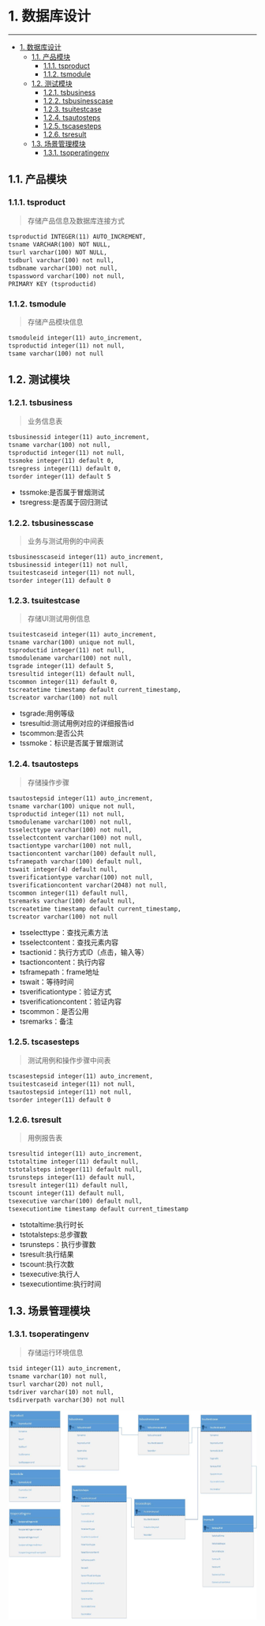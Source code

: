 # 1. 数据库设计
----

<!-- TOC -->

- [1. 数据库设计](#1-数据库设计)
    - [1.1. 产品模块](#11-产品模块)
        - [1.1.1. tsproduct](#111-tsproduct)
        - [1.1.2. tsmodule](#112-tsmodule)
    - [1.2. 测试模块](#12-测试模块)
        - [1.2.1. tsbusiness](#121-tsbusiness)
        - [1.2.2. tsbusinesscase](#122-tsbusinesscase)
        - [1.2.3. tsuitestcase](#123-tsuitestcase)
        - [1.2.4. tsautosteps](#124-tsautosteps)
        - [1.2.5. tscasesteps](#125-tscasesteps)
        - [1.2.6. tsresult](#126-tsresult)
    - [1.3. 场景管理模块](#13-场景管理模块)
        - [1.3.1. tsoperatingenv](#131-tsoperatingenv)

<!-- /TOC -->

## 1.1. 产品模块

### 1.1.1. tsproduct

> 存储产品信息及数据库连接方式

```
tsproductid INTEGER(11) AUTO_INCREMENT,
tsname VARCHAR(100) NOT NULL,
tsurl varchar(100) NOT NULL,
tsdburl varchar(100) not null,
tsdbname varchar(100) not null,
tspassword varchar(100) not null,
PRIMARY KEY (tsproductid)
```
### 1.1.2. tsmodule

> 存储产品模块信息

```
tsmoduleid integer(11) auto_increment,
tsproductid integer(11) not null,
tsame varchar(100) not null
```
## 1.2. 测试模块

### 1.2.1. tsbusiness

> 业务信息表

```
tsbusinessid integer(11) auto_increment,
tsname varchar(100) not null,
tsproductid integer(11) not null,
tssmoke integer(11) default 0,
tsregress integer(11) default 0,
tsorder integer(11) default 5
```
* tssmoke:是否属于冒烟测试
* tsregress:是否属于回归测试

### 1.2.2. tsbusinesscase

> 业务与测试用例的中间表

```
tsbusinesscaseid integer(11) auto_increment,
tsbusinessid integer(11) not null,
tsuitestcaseid integer(11) not null,
tsorder integer(11) default 0
```

### 1.2.3. tsuitestcase

> 存储UI测试用例信息

```
tsuitestcaseid integer(11) auto_increment,
tsname varchar(100) unique not null,
tsproductid integer(11) not null,
tsmodulename varchar(100) not null, 
tsgrade integer(11) default 5,
tsresultid integer(11) default null,
tscommon integer(11) default 0,
tscreatetime timestamp default current_timestamp,    
tscreator varchar(100) not null
```
* tsgrade:用例等级
* tsresultid:测试用例对应的详细报告id
* tscommon:是否公共
* tssmoke：标识是否属于冒烟测试

### 1.2.4. tsautosteps

> 存储操作步骤
```
tsautostepsid integer(11) auto_increment,
tsname varchar(100) unique not null,
tsproductid integer(11) not null,
tsmodulename varchar(100) not null,	
tsselecttype varchar(100) not null,
tsselectcontent varchar(100) not null,
tsactiontype varchar(100) not null,	
tsactioncontent varchar(100) default null,
tsframepath varchar(100) default null,
tswait integer(4) default null,
tsverificationtype varchar(100) not null,
tsverificationcontent varchar(2048) not null,
tscommon integer(11) default null,
tsremarks varchar(100) default null,
tscreatetime timestamp default current_timestamp,
tscreator varchar(100) not null
```
* tsselecttype：查找元素方法
* tsselectcontent：查找元素内容
* tsactionid：执行方式ID（点击，输入等）
* tsactioncontent：执行内容
* tsframepath：frame地址
* tswait：等待时间
* tsverificationtype：验证方式
* tsverificationcontent：验证内容
* tscommon：是否公用
* tsremarks：备注

### 1.2.5. tscasesteps

> 测试用例和操作步骤中间表

```
tscasestepsid integer(11) auto_increment,
tsuitestcaseid integer(11) not null,
tsautostepsid integer(11) not null,
tsorder integer(11) default 0
```

### 1.2.6. tsresult

> 用例报告表

```
tsresultid integer(11) auto_increment,
tstotaltime integer(11) default null,
tstotalsteps integer(11) default null,
tsrunsteps integer(11) default null,
tsresult integer(11) default null,
tscount integer(11) default null,
tsexecutive varchar(100) default null,
tsexecutiontime timestamp default current_timestamp
```
* tstotaltime:执行时长
* tstotalsteps:总步骤数
* tsrunsteps：执行步骤数
* tsresult:执行结果
* tscount:执行次数
* tsexecutive:执行人
* tsexecutiontime:执行时间

## 1.3. 场景管理模块

### 1.3.1. tsoperatingenv

> 存储运行环境信息

```
tsid integer(11) auto_increment,
tsname varchar(10) not null,
tsurl varchar(20) not null,
tsdriver varchar(10) not null,
tsdirverpath varchar(30) not null
```

![Test-Sites](/assets/Test-Sites.jpg)